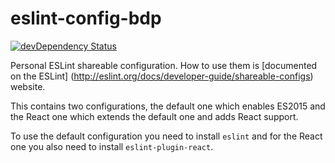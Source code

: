 # eslint-config-bdp
[![devDependency Status](https://david-dm.org/briandipalma/eslint-config-bdp/dev-status.svg)](https://david-dm.org/briandipalma/eslint-config-bdp#info=devDependencies)

Personal ESLint shareable configuration. How to use them is [documented on the ESLint]
(http://eslint.org/docs/developer-guide/shareable-configs) website.

This contains two configurations, the default one which enables ES2015 and the React one which
extends the default one and adds React support.

To use the default configuration you need to install `eslint` and for the React one you also
need to install `eslint-plugin-react`.
